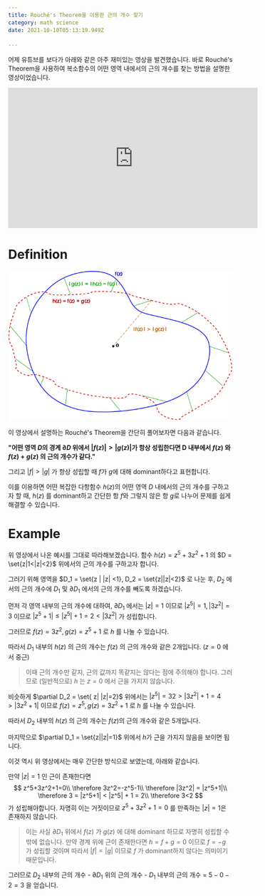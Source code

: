 ```yaml
---
title: Rouché's Theorem을 이용한 근의 개수 찾기
category: math science
date: 2021-10-10T05:13:19.949Z

---
```


어제 유튜브를 보다가 아래와 같은 아주 재미있는 영상을 발견했습니다. 바로 Rouché's Theorem을 사용하여 복소함수의 어떤 영역 내에서의 근의 개수를 찾는 방법을 설명한 영상이었습니다.

<iframe width="560" height="315" src="https://www.youtube.com/embed/L7qC5pm2tmA" title="YouTube video player" frameborder="0" allow="accelerometer; autoplay; clipboard-write; encrypted-media; gyroscope; picture-in-picture" allowfullscreen></iframe>

# Definition

![Rouche-thm](imgs/Rouche-thm.png)

이 영상에서 설명하는 Rouché's Theorem을 간단히 풀어보자면 다음과 같습니다.

**"어떤 영역 $D$의 경계 $\partial D$ 위에서 $|f(z)|>|g(z)|$가 항상 성립한다면  D 내부에서 $f(z)$ 와 $f(z)+g(z)$ 의 근의 개수가 같다."**

그리고 $|f|>|g|$ 가 항상 성립할 때 $f$가 $g$에 대해 dominant하다고 표현합니다.

이를 이용하면 어떤 복잡한 다항함수 $h(z)$의 어떤 영역 $D$ 내에서의 근의 개수를 구하고자 할 때,  $h(z)$ 를 dominant하고 간단한 항 $f$와 그렇지 않은 항 $g$로 나누어 문제를 쉽게 해결할 수 있습니다.

# Example

위 영상에서 나온 예시를 그대로 따라해보겠습니다. 함수 $h(z)=z^5+3z^2+1$ 의 $D = \set{z|1<|z|<2}$ 위에서의 근의 개수를 구하고자 합니다.

그러기 위해 영역을 $D_1 = \set{z | |z| <1}, D_2 = \set{z||z|<2}$ 로 나눈 후, $D_2$ 에서의 근의 개수에 $D_1$ 및 $\partial D_1$ 에서의 근의 개수를 빼도록 하겠습니다.

먼저 각 영역 내부의 근의 개수에 대하여, $\partial D_1$ 에서는 $|z|=1$ 이므로 $|z^5|=1, |3z^2|=3$ 이므로 $|z^5+1|\leq|z^5|+1=2<|3z^2|$ 가 성립합니다.

그러므로 $f(z)=3z^2, g(z)=z^5+1$ 로 $h$ 를 나눌 수 있습니다.

따라서 $D_1$ 내부의 $h(z)$ 의 근의 개수는 $f(z)$ 의 근의 개수와 같은 2개입니다. ($z=0$ 에서 중근)

> 이때 근의 개수만 같지, 근의 값까지 똑같지는 않다는 점에 주의해야 합니다. 그러므로 (일반적으로) $h$ 는 $z=0$ 에서 근을 가지지 않습니다.

비슷하게 $\partial D_2 = \set{ z| |z|=2}$ 위에서는 $|z^5|=32>|3z^2|+1=4>|3z^2+1|$ 이므로 $f(z)=z^5, g(z)=3z^2+1$ 로 $h$ 를 나눌 수 있습니다.

따라서 $D_2$ 내부의 $h(z)$ 의 근의 개수는 $f(z)$의 근의 개수와 같은 5개입니다.

마지막으로 $\partial D_1 = \set{z||z|=1}$ 위에서 $h$가 근을 가지지 않음을 보이면 됩니다.

이것 역시 위 영상에서는 매우 간단한 방식으로 보였는데, 아래와 같습니다.

만약 $|z|=1$ 인 근이 존재한다면
$$
z^5+3z^2+1=0\\
\therefore 3z^2=-z^5-1\\
\therefore |3z^2| = |z^5+1|\\
\therefore 3 = |z^5+1| < |z^5| + 1 = 2\\
\therefore 3<2
$$
가 성립해야합니다. 자명히 이는 거짓이므로 $z^5+3z^2+1=0$ 를 만족하는 $|z|=1$은 존재하지 않습니다.

> 이는 사실 $\partial D_1$ 위에서 $f(z)$ 가 $g(z)$ 에 대해 dominant 하므로 자명히 성립할 수밖에 없습니다. 만약 경계 위에 근이 존재한다면 $h=f+g = 0$ 이므로 $f=-g$ 가 성립할 것이며 따라서 $|f|=|g|$ 이므로 $f$ 가 dominant하지 않다는 의미이기 때문입니다.

그러므로 $D_2$ 내부의 근의 개수 - $\partial D_1$ 위의 근의 개수 - $D_1$ 내부의 근의 개수 = $5-0-2= 3$ 을 얻습니다.

